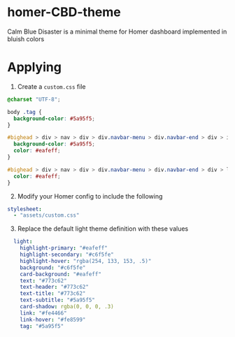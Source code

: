 # homer-CBD-theme
Calm Blue Disaster is a minimal theme for Homer dashboard implemented in bluish colors

# Applying
1. Create a `custom.css` file
```css
@charset "UTF-8";

body .tag {
  background-color: #5a95f5;
}

#bighead > div > nav > div > div.navbar-menu > div.navbar-end > div > input[type=text] {
  background-color: #5a95f5;
  color: #eafeff;
}

#bighead > div > nav > div > div.navbar-menu > div.navbar-end > div > label::before {
  color: #eafeff;
}
```

2. Modify your Homer config to include the following
```yaml
stylesheet:
  - "assets/custom.css"
```

3. Replace the default light theme definition with these values
```yaml
  light:
    highlight-primary: "#eafeff"
    highlight-secondary: "#c6f5fe"
    highlight-hover: "rgba(254, 133, 153, .5)"
    background: "#c6f5fe"
    card-background: "#eafeff"
    text: "#773c62"
    text-header: "#773c62"
    text-title: "#773c62"
    text-subtitle: "#5a95f5"
    card-shadow: rgba(0, 0, 0, .3)
    link: "#fe4466"
    link-hover: "#fe8599"
    tag: "#5a95f5"
```